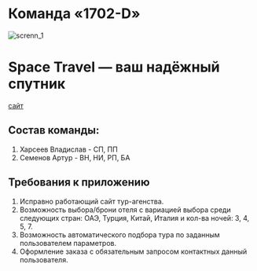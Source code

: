 # Команда «1702-D»
![screnn_1](https://github.com/stankin/inet-2017/blob/master/idm-17-02/Team_1702-D/Screenshot_1.png)

# Space Travel — ваш надёжный спутник
 [сайт](https://stankin.github.io/inet-2017/idm-17-02/Team_1702-D/index.html "click")
 

## Состав команды:
  1. Харсеев Владислав - СП, ПП
  2. Семенов Артур - ВН, НИ, РП, БА

## Требования к приложению
 
 1. Исправно работающий сайт тур-агенства.
 2. Возможность выбора/брони отеля с вариацией выбора среди следующих стран: ОАЭ, Турция, Китай, Италия и кол-ва ночей: 3, 4, 5, 7.
 3. Возможность автоматического подбора тура по заданным пользователем параметров.
 4. Оформление заказа с обязательным запросом контактных данный пользователя.
